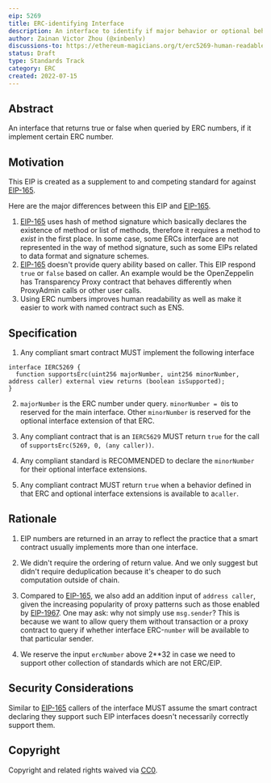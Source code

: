 ```yaml
---
eip: 5269
title: ERC-identifying Interface
description: An interface to identify if major behavior or optional behavior specified in an ERC is supported for a given caller.
author: Zainan Victor Zhou (@xinbenlv)
discussions-to: https://ethereum-magicians.org/t/erc5269-human-readable-interface-detection/9957
status: Draft
type: Standards Track
category: ERC
created: 2022-07-15
---
```


## Abstract
An interface that returns true or false when queried by ERC numbers, if it implement certain ERC number.

## Motivation

This EIP is created as a supplement to and competing standard for against [EIP-165](./eip-165.md).

Here are the major differences between this EIP and [EIP-165](./eip-165.md).

1. [EIP-165](./eip-165.md) uses hash of method signature which basically declares the existence of method or list of methods, therefore it requires a method to *exist* in the first place. In some case, some ERCs interface are not represented in the way of method signature, such as some EIPs related to data format and signature schemes.
2. [EIP-165](./eip-165.md) doesn't provide query ability based on caller. This EIP respond `true` or `false` based on caller. An example would be the OpenZeppelin has Transparency Proxy contract that behaves differently when ProxyAdmin calls or other user calls.
3. Using ERC numbers improves human readability as well as make it easier to work with named contract such as ENS.

## Specification

1. Any compliant smart contract MUST implement the following interface

```solidity
interface IERC5269 {
  function supportsErc(uint256 majorNumber, uint256 minorNumber, address caller) external view returns (boolean isSupported);
}
```

2. `majorNumber` is the ERC number under query. `minorNumber = 0`is to reserved for the main interface. Other `minorNumber` is reserved for the optional interface extension of that ERC.

3. Any compliant contract that is an `IERC5629` MUST return `true` for the call of `supportsErc(5269, 0, (any caller))`.

4. Any compliant standard is RECOMMENDED to declare the `minorNumber` for their optional interface extensions.

5. Any compliant contract MUST return `true` when a behavior defined in that ERC and optional interface extensions is available to a`caller`.

## Rationale

1. EIP numbers are returned in an array to reflect the practice that a smart contract usually implements more than one interface.

2. We didn't require the ordering of return value. And we only suggest but didn't require deduplication because it's cheaper to do such computation outside of chain.

3. Compared to [EIP-165](./eip-165.md), we also add an addition input of `address caller`, given the increasing popularity of proxy patterns such as those enabled by [EIP-1967](./eip-1967.md). One may ask: why not simply use `msg.sender`? This is because we want to allow query them without transaction or a proxy contract to query if whether interface ERC-`number` will be available to that particular sender.

4. We reserve the input `ercNumber` above 2**32 in case we need to support other collection of standards which are not ERC/EIP.

## Security Considerations
Similar to [EIP-165](./eip-165.md) callers of the interface MUST assume the smart contract declaring they support such EIP interfaces doesn't necessarily correctly support them.

## Copyright
Copyright and related rights waived via [CC0](../LICENSE.md).
